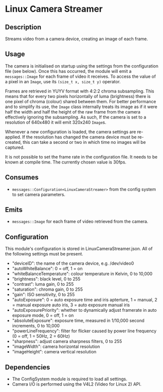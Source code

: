 Linux Camera Streamer
=====================

## Description

Streams video from a camera device, creating an image of each frame.

## Usage

The camera is initialised on startup using the settings from the configuration
file (see below). Once this has occurred, the module will emit a
`messages::Image` for each frame of video it receives. To access the value
of a pixel in an `Image`, use its `(size_t x, size_t y)` operator.

Frames are retrieved in YUYV format with 4:2:2 chroma subsampling. This means
that for every two pixels horizontally of luma (brightness) there is one pixel
of chroma (colour) shared between them. For better performance and to simplify
its use, the `Image` class internally treats its image as if it were half the
width and half the height of the raw frame from the camera effectively ignoring
the subsampling. As such, If the camera is set to a resolution of 640x480 it
will emit 320x240 `Image`s.

Whenever a new configuration is loaded, the camera settings are re-applied. If
the resolution has changed the camera device must be re-created, this can take
a second or two in which time no images will be captured.

It is not possible to set the frame rate in the configuration file. It needs
to be known at compile time. The currently chosen value is 30fps.

## Consumes

* `messages::Configuration<LinuxCameraStreamer>` from the config system to set
  camera parameters.

## Emits

* `messages::Image` for each frame of video retrieved from the camera.

## Configuration

This module's configuration is stored in LinuxCameraStreamer.json. All of the
following settings must be present.

* "deviceID": the name of the camera device, e.g. /dev/video0
* "autoWhiteBalance": 0 = off, 1 = on
* "whiteBalanceTemperature": colour temperature in Kelvin, 0 to 10,000
* "brightness": black level, 0 to 255
* "contrast": luma gain, 0 to 255
* "saturation": chroma gain, 0 to 255
* "gain": ISO sensitivity, 0 to 255
* "autoExposure": 0 = auto exposure time and iris apterture, 1 = manual, 2 =
  manual exposure auto iris, 3 = auto exposure manual iris
* "autoExposurePriority": whether to dynamically adjust framerate in auto
  exposure mode, 0 = off, 1 = on
* "absoluteExposure": exposure time, measured in 1/10,000 second increments, 0
  to 10,000
* "powerLineFrequency": filter for flicker caused by power line frequency (0 =
  off, 1 = 50Hz, 2 = 60Hz)
* "sharpness": adjust camera sharpness filters, 0 to 255
* "imageWidth": camera horizontal resolution
* "imageHeight": camera vertical resolution

## Dependencies

* The ConfigSystem module is required to load all settings.
* Camera I/O is performed using the V4L2 (Video for Linux 2) API.

